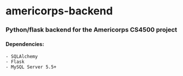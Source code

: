 # americorps-backend

### Python/flask backend for the Americorps CS4500 project

#### Dependencies:
	- SQLAlchemy
	- Flask
	- MySQL Server 5.5+
